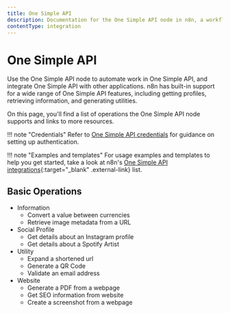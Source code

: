 ```yaml
---
title: One Simple API
description: Documentation for the One Simple API node in n8n, a workflow automation platform. Includes details of operations and configuration, and links to examples and credentials information.
contentType: integration
---
```


# One Simple API

Use the One Simple API node to automate work in One Simple API, and integrate One Simple API with other applications. n8n has built-in support for a wide range of One Simple API features, including getting profiles, retrieving information, and generating utilities. 

On this page, you'll find a list of operations the One Simple API node supports and links to more resources.

!!! note "Credentials"
    Refer to [One Simple API credentials](/integrations/builtin/credentials/onesimpleapi/) for guidance on setting up authentication. 

!!! note "Examples and templates"
    For usage examples and templates to help you get started, take a look at n8n's [One Simple API integrations](https://n8n.io/integrations/one-simple-api/){:target="_blank" .external-link} list.


## Basic Operations

* Information
    * Convert a value between currencies
    * Retrieve image metadata from a URL
* Social Profile
    * Get details about an Instagram profile
    * Get details about a Spotify Artist
* Utility
    * Expand a shortened url
    * Generate a QR Code
    * Validate an email address
* Website
    * Generate a PDF from a webpage
    * Get SEO information from website
    * Create a screenshot from a webpage

